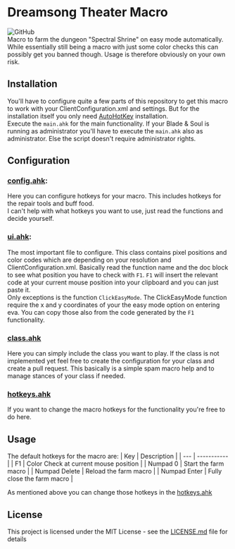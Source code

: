 # Dreamsong Theater Macro
![GitHub](https://img.shields.io/github/license/DaRealFreak/bns-project-eva)  
Macro to farm the dungeon "Spectral Shrine" on easy mode automatically. While essentially still being a macro with just some color checks this can possibly get you banned though. Usage is therefore obviously on your own risk.

## Installation
You'll have to configure quite a few parts of this repository to get this macro to work with your ClientConfiguration.xml and settings.
But for the installation itself you only need [AutoHotKey](https://www.autohotkey.com/) installation.  
Execute the `main.ahk` for the main functionality. If your Blade & Soul is running as administrator you'll have to execute the `main.ahk` also as administrator. Else the script doesn't require administrator rights.

## Configuration

### [config.ahk](config.ahk):
Here you can configure hotkeys for your macro. This includes hotkeys for the repair tools and buff food.  
I can't help with what hotkeys you want to use, just read the functions and decide yourself.

### [ui.ahk](ui.ahk):
The most important file to configure. This class contains pixel positions and color codes which are depending on your resolution and ClientConfiguration.xml.
Basically read the function name and the doc block to see what position you have to check with `F1`. `F1` will insert the relevant code at your current mouse position into your clipboard and you can just paste it.  
Only exceptions is the function `ClickEasyMode`.
The ClickEasyMode function require the x and y coordinates of your the easy mode option on entering eva. You can copy those also from the code generated by the `F1` functionality.  

### [class.ahk](class.ahk)
Here you can simply include the class you want to play. If the class is not implemented yet feel free to create the configuration for your class and create a pull request.
This basically is a simple spam macro help and to manage stances of your class if needed.

### [hotkeys.ahk](hotkey.ahk)
If you want to change the macro hotkeys for the functionality you're free to do here.

## Usage
The default hotkeys for the macro are:
| Key | Description |
| --- | ----------- |
| F1 | Color Check at current mouse position |
| Numpad 0 | Start the farm macro |
| Numpad Delete | Reload the farm macro |
| Numpad Enter | Fully close the farm macro |

As mentioned above you can change those hotkeys in the [hotkeys.ahk](hotkeys.ahk)

## License
This project is licensed under the MIT License - see the [LICENSE.md](LICENSE) file for details
